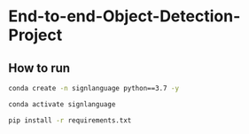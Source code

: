 # End-to-end-Object-Detection-Project


## How to run

```bash
conda create -n signlanguage python==3.7 -y
```

```bash
conda activate signlanguage
```

```bash
pip install -r requirements.txt
```


